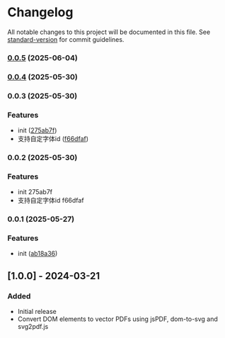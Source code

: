 # Changelog

All notable changes to this project will be documented in this file. See [standard-version](https://github.com/conventional-changelog/standard-version) for commit guidelines.

### [0.0.5](https://github.com/xzboss/dom-to-vector-pdf/compare/v0.0.4...v0.0.5) (2025-06-04)

### [0.0.4](https://github.com/xzboss/dom-to-vector-pdf/compare/v0.0.3...v0.0.4) (2025-05-30)

### 0.0.3 (2025-05-30)


### Features

* init ([275ab7f](https://github.com/xzboss/dom-to-vector-pdf/commit/275ab7fe62bb8df84e074c2211d47f22f63f6833))
* 支持自定字体id ([f66dfaf](https://github.com/xzboss/dom-to-vector-pdf/commit/f66dfafcd0436ee4f1787dd8d73641d9fd344422))

### 0.0.2 (2025-05-30)


### Features

* init 275ab7f
* 支持自定字体id f66dfaf

### 0.0.1 (2025-05-27)

### Features

- init ([ab18a36](https://github.com/xzboss/dom-to-vector-pdf/commit/ab18a36091a292392a7eef0d3745644f8400ee15))

## [1.0.0] - 2024-03-21

### Added

- Initial release
- Convert DOM elements to vector PDFs using jsPDF, dom-to-svg and svg2pdf.js
